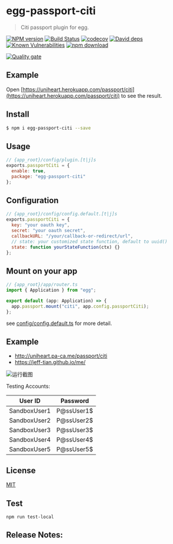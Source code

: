 # egg-passport-citi

> Citi passport plugin for egg.

[![NPM version][npm-image]][npm-url]
[![Build Status](https://travis-ci.com/Jeff-Tian/egg-passport-citi.svg?branch=master)](https://travis-ci.com/Jeff-Tian/egg-passport-citi)
[![codecov](https://codecov.io/gh/Jeff-Tian/egg-passport-citi/branch/master/graph/badge.svg)](https://codecov.io/gh/Jeff-Tian/egg-passport-citi)
[![David deps][david-image]][david-url]
[![Known Vulnerabilities][snyk-image]][snyk-url]
[![npm download][download-image]][download-url]

[npm-image]: https://img.shields.io/npm/v/egg-passport-citi.svg?style=flat-square
[npm-url]: https://npmjs.org/package/egg-passport-citi
[david-image]: https://img.shields.io/david/jeff-tian/egg-passport-citi.svg?style=flat-square
[david-url]: https://david-dm.org/jeff-tian/egg-passport-citi
[snyk-image]: https://snyk.io/test/npm/egg-passport-citi/badge.svg?style=flat-square
[snyk-url]: https://snyk.io/test/npm/egg-passport-citi
[download-image]: https://img.shields.io/npm/dm/egg-passport-citi.svg?style=flat-square
[download-url]: https://npmjs.org/package/egg-passport-citi

[![Quality gate](https://sonarcloud.io/api/project_badges/quality_gate?project=Jeff-Tian_egg-passport-citi)](https://sonarcloud.io/dashboard?id=Jeff-Tian_egg-passport-citi)

<!--
Description here.
-->

## Example

Open [https://uniheart.herokuapp.com/passport/citi](https://uniheart.herokuapp.com/passport/citi) to see the result.

## Install

```bash
$ npm i egg-passport-citi --save
```

## Usage

```js
// {app_root}/config/plugin.[t|j]s
exports.passportCiti = {
  enable: true,
  package: "egg-passport-citi"
};
```

## Configuration

```js
// {app_root}/config/config.default.[t|j]s
exports.passportCiti = {
  key: "your oauth key",
  secret: "your oauth secret",
  callbackURL: "/your/callback-or-redirect/url",
  // state: your customized state function, default to uuid()
  state: function yourStateFunction(ctx) {}
};
```

## Mount on your app

```typescript
// {app_root}/app/router.ts
import { Application } from "egg";

export default (app: Application) => {
  app.passport.mount("citi", app.config.passportCiti);
};
```

see [config/config.default.ts](config/config.default.ts) for more detail.

## Example

- http://uniheart.pa-ca.me/passport/citi
- https://jeff-tian.github.io/me/

![运行截图](https://github.com/Jeff-Tian/me/releases/download/v0.0.3/screenshot.gif)

Testing Accounts:

|   User ID    |  Password  |
| :----------: | :--------: |
| SandboxUser1 | P@ssUser1$ |
| SandboxUser2 | P@ssUser2$ |
| SandboxUser3 | P@ssUser3$ |
| SandboxUser4 | P@ssUser4$ |
| SandboxUser5 | P@ssUser5$ |

## License

[MIT](LICENSE)

## Test

```shell
npm run test-local
```

## Release Notes:
